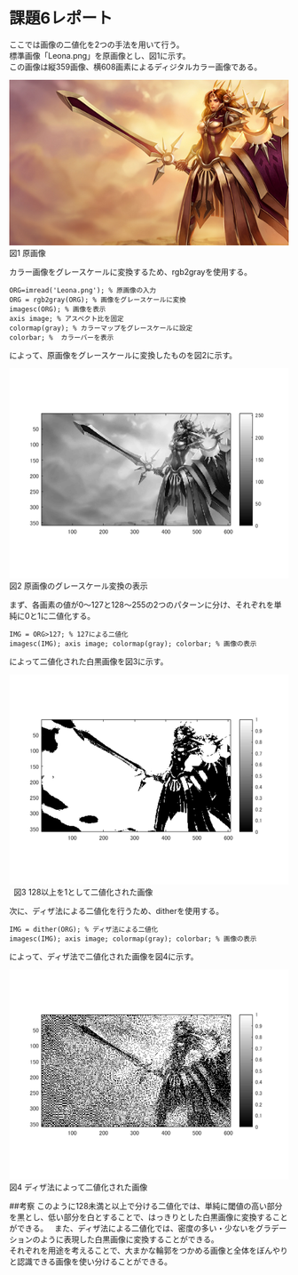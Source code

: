 # 課題6レポート

ここでは画像の二値化を2つの手法を用いて行う。  
標準画像「Leona.png」を原画像とし、図1に示す。  
この画像は縦359画像、横608画素によるディジタルカラー画像である。

![原画像](https://github.com/NKtoho/Image_Processing/blob/master/Leona.png?raw=true)  
図1 原画像

カラー画像をグレースケールに変換するため、rgb2grayを使用する。

`ORG=imread('Leona.png'); % 原画像の入力`  
`ORG = rgb2gray(ORG); % 画像をグレースケールに変換`  
`imagesc(ORG); % 画像を表示`  
`axis image; % アスペクト比を固定`  
`colormap(gray); % カラーマップをグレースケールに設定`  
`colorbar; %  カラーバーを表示`  

によって、原画像をグレースケールに変換したものを図2に示す。

![グレースケール](https://github.com/NKtoho/Image_Processing/blob/master/%E8%AA%B2%E9%A1%8C3/%E7%94%BB%E5%83%8F/%E3%83%A2%E3%83%8E%E3%82%AF%E3%83%AD%E7%94%BB%E5%83%8F.png?raw=true)  
図2 原画像のグレースケール変換の表示

まず、各画素の値が0～127と128～255の2つのパターンに分け、それぞれを単純に0と1に二値化する。

`IMG = ORG>127; % 127による二値化`  
`imagesc(IMG); axis image; colormap(gray); colorbar; % 画像の表示`  

によって二値化された白黒画像を図3に示す。

![128以上を1として二値化された画像](https://github.com/NKtoho/Image_Processing/blob/master/%E8%AA%B2%E9%A1%8C6/%E7%94%BB%E5%83%8F/128.png?raw=true)  
図3 128以上を1として二値化された画像

次に、ディザ法による二値化を行うため、ditherを使用する。

`IMG = dither(ORG); % ディザ法による二値化`  
`imagesc(IMG); axis image; colormap(gray); colorbar; % 画像の表示`  

によって、ディザ法で二値化された画像を図4に示す。

![ディザ法によって二値化された画像](https://github.com/NKtoho/Image_Processing/blob/master/%E8%AA%B2%E9%A1%8C6/%E7%94%BB%E5%83%8F/dither.png?raw=true)  
図4 ディザ法によって二値化された画像

##考察
このように128未満と以上で分ける二値化では、単純に閾値の高い部分を黒とし、低い部分を白とすることで、はっきりとした白黒画像に変換することができる。  
また、ディザ法による二値化では、密度の多い・少ないをグラデーションのように表現した白黒画像に変換することができる。  
それぞれを用途を考えることで、大まかな輪郭をつかめる画像と全体をぼんやりと認識できる画像を使い分けることができる。

